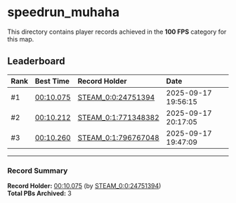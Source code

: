 # speedrun_muhaha

This directory contains player records achieved in the **100 FPS** category for this map.

## Leaderboard

| Rank | Best Time | Record Holder | Date                |
| :--- | :-------- | :------------ | :------------------ |
| #1   | [00:10.075](./00010075_STEAM_0_0_24751394_20250917-195615.zip) | [STEAM_0:0:24751394](https://speedrun16.com/profile/STEAM_0:0:24751394)   | 2025-09-17 19:56:15 |
| #2   | [00:10.212](./00010212_STEAM_0_1_771348382_20250917-201705.zip) | [STEAM_0:1:771348382](https://speedrun16.com/profile/STEAM_0:1:771348382)   | 2025-09-17 20:17:05 |
| #3   | [00:10.260](./00010260_STEAM_0_1_796767048_20250917-194709.zip) | [STEAM_0:1:796767048](https://speedrun16.com/profile/STEAM_0:1:796767048)   | 2025-09-17 19:47:09 |

---

### Record Summary
**Record Holder:** [00:10.075](./00010075_STEAM_0_0_24751394_20250917-195615.zip) (by [STEAM_0:0:24751394](https://speedrun16.com/profile/STEAM_0:0:24751394))  
**Total PBs Archived:** 3